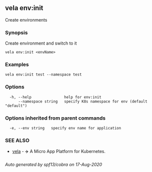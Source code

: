 ## vela env:init

Create environments

### Synopsis

Create environment and switch to it

```
vela env:init <envName>
```

### Examples

```
vela env:init test --namespace test
```

### Options

```
  -h, --help               help for env:init
      --namespace string   specify K8s namespace for env (default "default")
```

### Options inherited from parent commands

```
  -e, --env string   specify env name for application
```

### SEE ALSO

* [vela](vela.md)	 - ✈️  A Micro App Platform for Kubernetes.

###### Auto generated by spf13/cobra on 17-Aug-2020
